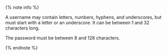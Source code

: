 {% note info %}

A username may contain letters, numbers, hyphens, and underscores, but must start with a letter or an underscore. It can be between 1 and 32 characters long.

The password must be between 8 and 128 characters.

{% endnote %}
